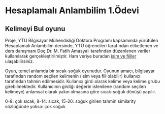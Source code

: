 # Hesaplamalı Anlambilim 1.Ödevi

## Kelimeyi Bul oyunu

Proje, YTÜ Bilgisayar Mühendisliği Doktora Programı kapsamında yürütülen Hesaplamalı Anlambilim dersinde, YTÜ öğrencileri tarafından etiketlenen ve ders danışmanı  Doç.Dr. M. Fatih Amasyalı tarafından düzenlenen veriler kullanılarak gerçekleştirilmiştir. Ham veriye buradan [isim ve fiiller](https://sites.google.com/view/mfatihamasyali/hesaplamal%C4%B1-anlambilim?authuser=0) ulaşabilirsiniz.

Oyun, temel anlamda bir sıcak-soğuk oyunudur. Oyunun amacı, bilgisayar tarafından random seçilen kelimenin (isim veya fiil olabilir) kullanıcı tarafından tahmin edilmesidir. Kullanıcı girdi olarak kelime veya kelime grubu girebilmektedir. Kullanıcının girdiği değerin istenilene (random seçilen kelimeye) anlamsal olarak yakın olmasına göre sıcak-soğuk dönüşü yapılır. 

0-8: çok sıcak, 8-14: sıcak, 15-20: soğuk
girilen tahmin similarity sözlüğünde yoksa: çok soğuk
